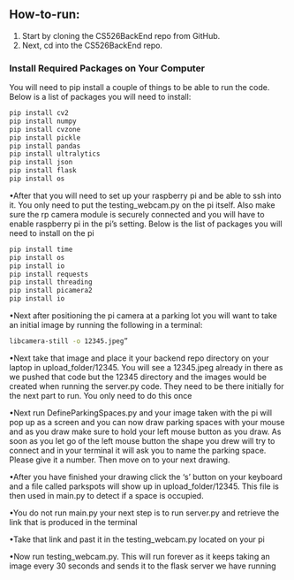 ## How-to-run:

1. Start by cloning the CS526BackEnd repo from GitHub.
2. Next, cd into the CS526BackEnd repo.

### Install Required Packages on Your Computer

You will need to pip install a couple of things to be able to run the code. Below is a list of packages you will need to install:

```sh
pip install cv2
pip install numpy
pip install cvzone
pip install pickle
pip install pandas
pip install ultralytics
pip install json
pip install flask
pip install os
```


•After that you will need to set up your raspberry pi and be able to ssh into it. You only need to put the testing_webcam.py on the pi itself. Also make sure the rp camera module is securely connected and you will have to enable raspberry pi in the pi’s setting. Below is the list of packages you will need to install on the pi

```sh
pip install time
pip install os
pip install io
pip install requests
pip install threading
pip install picamera2
pip install io
```

•Next after positioning the pi camera at a parking lot you will want to take an initial image by running the following in a terminal:

```sh
libcamera-still -o 12345.jpeg”
```

•Next take that image and place it your backend repo directory on your laptop in upload_folder/12345. You will see a 12345.jpeg already in there as we pushed that code but the 12345 directory and the images would be created when running the server.py code. They need to be there initially for the next part to run. You only need to do this once

•Next run DefineParkingSpaces.py and your image taken with the pi will pop up as a screen and you can now draw parking spaces with your mouse and as you draw make sure to hold your left mouse button as you draw. As soon as you let go of the left mouse button the shape you drew will try to connect and in your terminal it will ask you to name the parking space. Please give it a number. Then move on to your next drawing. 

•After you have finished your drawing click the ‘s’ button on your keyboard and a file called parkspots will show up in upload_folder/12345. This file is then used in main.py to detect if a space is occupied. 

•You do not run main.py your next step is to run server.py and retrieve the link that is produced in the terminal

•Take that link and past it in the testing_webcam.py located on your pi

•Now run testing_webcam.py. This will run forever as it keeps taking an image every 30 seconds and sends it to the flask server we have running
